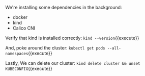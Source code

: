 We're installing some dependencies in the background:

- docker
- kind
- Calico CNI

Verify that kind is installed correctly: `kind --version`{{execute}}

And, poke around the cluster: `kubectl get pods --all-namespaces`{{execute}}

Lastly, We can delete our cluster: `kind delete cluster && unset KUBECONFIG`{{execute}}
